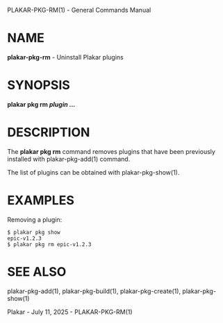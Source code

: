 PLAKAR-PKG-RM(1) - General Commands Manual

# NAME

**plakar-pkg-rm** - Uninstall Plakar plugins

# SYNOPSIS

**plakar&nbsp;pkg&nbsp;rm&nbsp;*plugin&nbsp;...*&zwnj;**

# DESCRIPTION

The
**plakar pkg rm**
command removes plugins that have been previously installed with
plakar-pkg-add(1)
command.

The list of plugins can be obtained with
plakar-pkg-show(1).

# EXAMPLES

Removing a plugin:

	$ plakar pkg show
	epic-v1.2.3
	$ plakar pkg rm epic-v1.2.3

# SEE ALSO

plakar-pkg-add(1),
plakar-pkg-build(1),
plakar-pkg-create(1),
plakar-pkg-show(1)

Plakar - July 11, 2025 - PLAKAR-PKG-RM(1)
